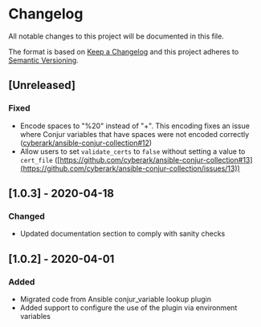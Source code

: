 # Changelog
All notable changes to this project will be documented in this file.

The format is based on [Keep a Changelog](http://keepachangelog.com/en/1.0.0/)
and this project adheres to [Semantic Versioning](http://semver.org/spec/v2.0.0.html).

## [Unreleased]
### Fixed
- Encode spaces to "%20" instead of "+". This encoding fixes an issue where Conjur
  variables that have spaces were not encoded correctly 
  ([cyberark/ansible-conjur-collection#12](https://github.com/cyberark/ansible-conjur-collection/issues/12))
- Allow users to set `validate_certs` to `false` without setting a value to `cert_file`
  ([https://github.com/cyberark/ansible-conjur-collection#13](https://github.com/cyberark/ansible-conjur-collection/issues/13))

## [1.0.3] - 2020-04-18
### Changed
- Updated documentation section to comply with sanity checks

## [1.0.2] - 2020-04-01
### Added
- Migrated code from Ansible conjur_variable lookup plugin
- Added support to configure the use of the plugin via environment variables
